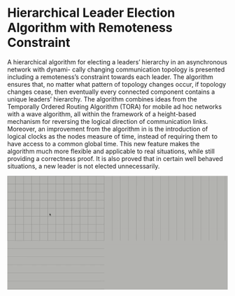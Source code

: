 # Hierarchical Leader Election Algorithm with Remoteness Constraint
A hierarchical algorithm for electing a leaders’ hierarchy in an asynchronous network with dynami-
cally changing communication topology is presented including a remoteness’s constraint towards
each leader. The algorithm ensures that, no matter what pattern of topology changes occur, if topology
changes cease, then eventually every connected component contains a unique leaders’ hierarchy.
The algorithm combines ideas from the Temporally Ordered Routing Algorithm (TORA) for mobile
ad hoc networks with a wave algorithm, all within the framework of a height-based mechanism
for reversing the logical direction of communication links. Moreover, an improvement from the
algorithm in is the introduction of logical clocks as the nodes measure of time, instead of requiring
them to have access to a common global time. This new feature makes the algorithm much more
flexible and applicable to real situations, while still providing a correctness proof. It is also proved
that in certain well behaved situations, a new leader is not elected unnecessarily.

![](description.gif)

